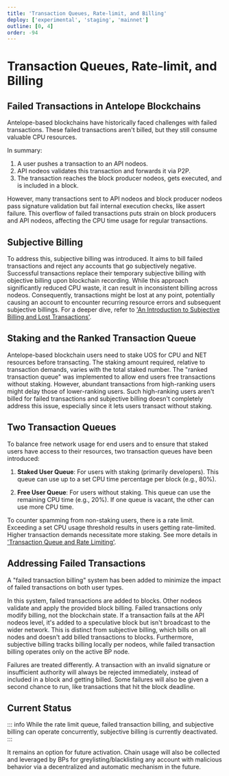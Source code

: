 ```yaml
---
title: 'Transaction Queues, Rate-limit, and Billing'
deploy: ['experimental', 'staging', 'mainnet']
outline: [0, 4]
order: -94
---
```


# Transaction Queues, Rate-limit, and Billing

## Failed Transactions in Antelope Blockchains

Antelope-based blockchains have historically faced challenges with failed transactions. These failed transactions aren't billed, but they still consume valuable CPU resources.

In summary:

1. A user pushes a transaction to an API nodeos.
2. API nodeos validates this transaction and forwards it via P2P.
3. The transaction reaches the block producer nodeos, gets executed, and is included in a block.

However, many transactions sent to API nodeos and block producer nodeos pass signature validation but fail internal execution checks, like assert failure. This overflow of failed transactions puts strain on block producers and API nodeos, affecting the CPU time usage for regular transactions.

## Subjective Billing

To address this, subjective billing was introduced. It aims to bill failed transactions and reject any accounts that go subjectively negative. Successful transactions replace their temporary subjective billing with objective billing upon blockchain recording. While this approach significantly reduced CPU waste, it can result in inconsistent billing across nodeos. Consequently, transactions might be lost at any point, potentially causing an account to encounter recurring resource errors and subsequent subjective billings. For a deeper dive, refer to ['An Introduction to Subjective Billing and Lost Transactions'](https://eosnetwork.com/blog/api-plus-an-introduction-to-subjective-billing-and-lost-transactions/ 'An Introduction to Subjective Billing and Lost Transactions').

## Staking and the Ranked Transaction Queue

Antelope-based blockchain users need to stake UOS for CPU and NET resources before transacting. The staking amount required, relative to transaction demands, varies with the total staked number. The "ranked transaction queue" was implemented to allow end users free transactions without staking. However, abundant transactions from high-ranking users might delay those of lower-ranking users. Such high-ranking users aren't billed for failed transactions and subjective billing doesn't completely address this issue, especially since it lets users transact without staking.

## Two Transaction Queues

To balance free network usage for end users and to ensure that staked users have access to their resources, two transaction queues have been introduced:

1. **Staked User Queue**: For users with staking (primarily developers). This queue can use up to a set CPU time percentage per block (e.g., 80%).

2. **Free User Queue**: For users without staking. This queue can use the remaining CPU time (e.g., 20%). If one queue is vacant, the other can use more CPU time.

To counter spamming from non-staking users, there is a rate limit. Exceeding a set CPU usage threshold results in users getting rate-limited. Higher transaction demands necessitate more staking. See more details in ['Transaction Queue and Rate Limiting'](./rate-limiting.html).

## Addressing Failed Transactions

A "failed transaction billing" system has been added to minimize the impact of failed transactions on both user types.

In this system, failed transactions are added to blocks. Other nodeos validate and apply the provided block billing. Failed transactions only modify billing, not the blockchain state. If a transaction fails at the API nodeos level, it's added to a speculative block but isn't broadcast to the wider network. This is distinct from subjective billing, which bills on all nodes and doesn't add billed transactions to blocks. Furthermore, subjective billing tracks billing locally per nodeos, while failed transaction billing operates only on the active BP node.

Failures are treated differently. A transaction with an invalid signature or insufficient authority will always be rejected immediately, instead of included in a block and getting billed. Some failures will also be given a second chance to run, like transactions that hit the block deadline.

## Current Status

::: info
While the rate limit queue, failed transaction billing, and subjective billing can operate concurrently, subjective billing is currently deactivated.
:::

It remains an option for future activation. Chain usage will also be collected and leveraged by BPs for greylisting/blacklisting any account with malicious behavior via a decentralized and automatic mechanism in the future.
